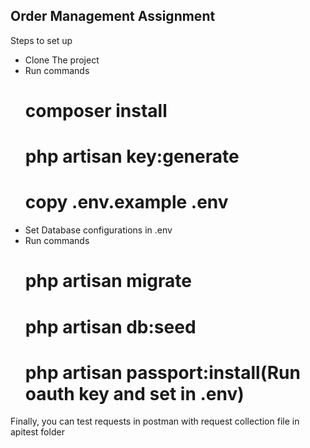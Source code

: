 ## Order Management Assignment
 
Steps to set up

- Clone The project
- Run commands
    # composer install
    # php artisan key:generate
    # copy .env.example .env
- Set Database configurations in .env
- Run commands
    # php artisan migrate
    # php artisan db:seed
    # php artisan passport:install(Run oauth key and set in .env)

Finally, you can test requests in postman with request collection file in apitest folder
    

